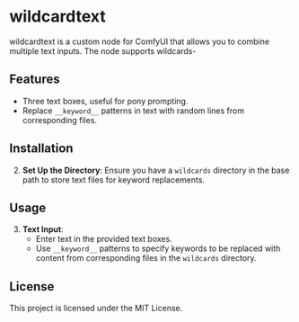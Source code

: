 # wildcardtext

wildcardtext is a custom node for ComfyUI that allows you to combine multiple text inputs. The node supports wildcards-

## Features
- Three text boxes, useful for pony prompting.
- Replace `__keyword__` patterns in text with random lines from corresponding files.

## Installation

2. **Set Up the Directory**:
    Ensure you have a `wildcards` directory in the base path to store text files for keyword replacements.

## Usage



3. **Text Input**:
    - Enter text in the provided text boxes.
    - Use `__keyword__` patterns to specify keywords to be replaced with content from corresponding files in the `wildcards` directory.

## License

This project is licensed under the MIT License.
